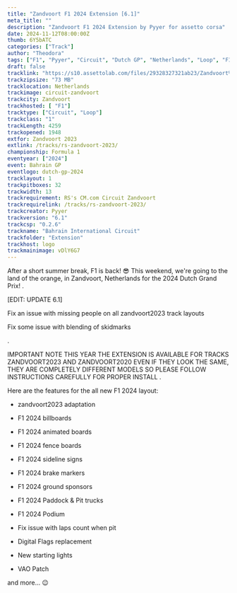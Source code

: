 ```yaml
---
title: "Zandvoort F1 2024 Extension [6.1]"
meta_title: ""
description: "Zandvoort F1 2024 Extension by Pyyer for assetto corsa"
date: 2024-11-12T08:00:00Z
thumb: 6Y5bATC
categories: ["Track"]
author: "Theodora"
tags: ["F1", "Pyyer", "Circuit", "Dutch GP", "Netherlands", "Loop", "F1 2024", "2024"]
draft: false
tracklink: "https://s10.assettolab.com/files/29328327321ab23/Zandvoort%20F1%202024%20Extension%20v6.1%20[zdv_2023].zip"
trackzipsize: "73 MB"
tracklocation: Netherlands
trackimage: circuit-zandvoort
trackcity: Zandvoort
trackhosted: [ "F1"]
tracktype: ["Circuit", "Loop"]
trackclass: "1" 
trackLength: 4259
trackopened: 1948
extfor: Zandvoort 2023
extlink: /tracks/rs-zandvoort-2023/
championship: Formula 1
eventyear: ["2024"]
event: Bahrain GP
eventlogo: dutch-gp-2024
tracklayout: 1
trackpitboxes: 32
trackwidth: 13
trackrequirement: RS's CM.com Circuit Zandvoort
trackrequirelink: /tracks/rs-zandvoort-2023/
trackcreator: Pyyer
trackversion: "6.1"
trackcsp: "0.2.6"
trackname: "Bahrain International Circuit"
trackfolder: "Extension"
trackhost: logo
trackmainimage: vDlY6G7
---
```


After a short summer break, F1 is back! 😎
This weekend, we're going to the land of the orange, in Zandvoort, Netherlands for the 2024 Dutch Grand Prix!
.

[EDIT: UPDATE 6.1]

Fix an issue with missing people on all zandvoort2023 track layouts 

Fix some issue with blending of skidmarks

.

IMPORTANT NOTE
THIS YEAR THE EXTENSION IS AVAILABLE FOR TRACKS
ZANDVOORT2023 AND ZANDVOORT2020
EVEN IF THEY LOOK THE SAME, THEY ARE COMPLETELY DIFFERENT MODELS
SO PLEASE FOLLOW INSTRUCTIONS CAREFULLY FOR PROPER INSTALL
.

Here are the features for the all new F1 2024 layout:

- zandvoort2023 adaptation

- F1 2024 billboards

- F1 2024 animated boards

- F1 2024 fence boards

- F1 2024 sideline signs

- F1 2024 brake markers

- F1 2024 ground sponsors

- F1 2024 Paddock & Pit trucks

- F1 2024 Podium

- Fix issue with laps count when pit

- Digital Flags replacement

- New starting lights 

- VAO Patch

and more... 😉